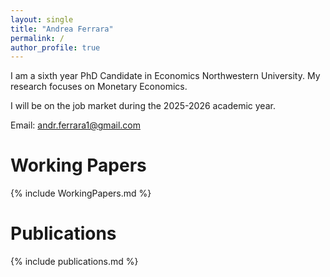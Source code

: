 ```yaml
---
layout: single
title: "Andrea Ferrara"
permalink: /
author_profile: true
---
```


I am a sixth year PhD Candidate in Economics Northwestern University. My research focuses on Monetary Economics.

I will be on the job market during the 2025-2026 academic year.

Email: andr.ferrara1@gmail.com

# Working Papers
{% include WorkingPapers.md %}

# Publications
{% include publications.md %}
